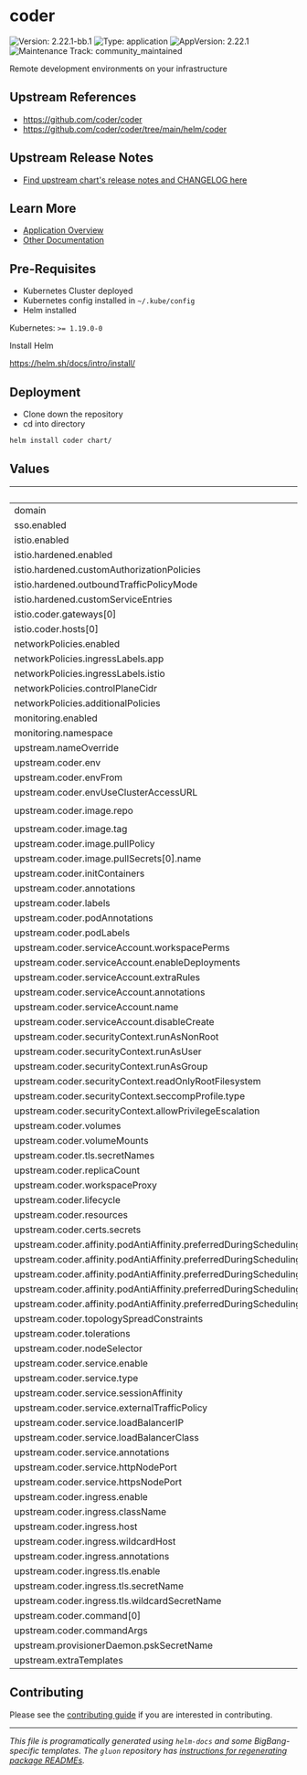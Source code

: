 <!-- Warning: Do not manually edit this file. See notes on gluon + helm-docs at the end of this file for more information. -->
# coder

![Version: 2.22.1-bb.1](https://img.shields.io/badge/Version-2.22.1--bb.1-informational?style=flat-square) ![Type: application](https://img.shields.io/badge/Type-application-informational?style=flat-square) ![AppVersion: 2.22.1](https://img.shields.io/badge/AppVersion-2.22.1-informational?style=flat-square) ![Maintenance Track: community_maintained](https://img.shields.io/badge/Maintenance_Track-community_maintained-red?style=flat-square)

Remote development environments on your infrastructure

## Upstream References

- <https://github.com/coder/coder>
- <https://github.com/coder/coder/tree/main/helm/coder>

## Upstream Release Notes

- [Find upstream chart's release notes and CHANGELOG here](https://coder.com/docs/install/releases)

## Learn More

- [Application Overview](docs/overview.md)
- [Other Documentation](docs/)

## Pre-Requisites

- Kubernetes Cluster deployed
- Kubernetes config installed in `~/.kube/config`
- Helm installed

Kubernetes: `>= 1.19.0-0`

Install Helm

https://helm.sh/docs/intro/install/

## Deployment

- Clone down the repository
- cd into directory

```bash
helm install coder chart/
```

## Values

| Key | Type | Default | Description |
|-----|------|---------|-------------|
| domain | string | `"bigbang.dev"` |  |
| sso.enabled | bool | `false` |  |
| istio.enabled | bool | `false` |  |
| istio.hardened.enabled | bool | `false` |  |
| istio.hardened.customAuthorizationPolicies | list | `[]` |  |
| istio.hardened.outboundTrafficPolicyMode | string | `"REGISTRY_ONLY"` |  |
| istio.hardened.customServiceEntries | list | `[]` |  |
| istio.coder.gateways[0] | string | `"istio-system/main"` |  |
| istio.coder.hosts[0] | string | `"coder.{{ .Values.domain }}"` |  |
| networkPolicies.enabled | bool | `false` |  |
| networkPolicies.ingressLabels.app | string | `"istio-ingressgateway"` |  |
| networkPolicies.ingressLabels.istio | string | `"ingressgateway"` |  |
| networkPolicies.controlPlaneCidr | string | `"0.0.0.0/0"` |  |
| networkPolicies.additionalPolicies | list | `[]` |  |
| monitoring.enabled | bool | `false` |  |
| monitoring.namespace | string | `"monitoring"` |  |
| upstream.nameOverride | string | `"coder"` |  |
| upstream.coder.env | list | `[]` |  |
| upstream.coder.envFrom | list | `[]` |  |
| upstream.coder.envUseClusterAccessURL | bool | `true` |  |
| upstream.coder.image.repo | string | `"registry1.dso.mil/ironbank/coder/coder-enterprise/coder-service-2"` |  |
| upstream.coder.image.tag | string | `"2.22.1"` |  |
| upstream.coder.image.pullPolicy | string | `"IfNotPresent"` |  |
| upstream.coder.image.pullSecrets[0].name | string | `"private-registry"` |  |
| upstream.coder.initContainers | list | `[]` |  |
| upstream.coder.annotations | object | `{}` |  |
| upstream.coder.labels | object | `{}` |  |
| upstream.coder.podAnnotations | object | `{}` |  |
| upstream.coder.podLabels | object | `{}` |  |
| upstream.coder.serviceAccount.workspacePerms | bool | `true` |  |
| upstream.coder.serviceAccount.enableDeployments | bool | `true` |  |
| upstream.coder.serviceAccount.extraRules | list | `[]` |  |
| upstream.coder.serviceAccount.annotations | object | `{}` |  |
| upstream.coder.serviceAccount.name | string | `"coder"` |  |
| upstream.coder.serviceAccount.disableCreate | bool | `false` |  |
| upstream.coder.securityContext.runAsNonRoot | bool | `true` |  |
| upstream.coder.securityContext.runAsUser | int | `1000` |  |
| upstream.coder.securityContext.runAsGroup | int | `1000` |  |
| upstream.coder.securityContext.readOnlyRootFilesystem | string | `nil` |  |
| upstream.coder.securityContext.seccompProfile.type | string | `"RuntimeDefault"` |  |
| upstream.coder.securityContext.allowPrivilegeEscalation | bool | `false` |  |
| upstream.coder.volumes | list | `[]` |  |
| upstream.coder.volumeMounts | list | `[]` |  |
| upstream.coder.tls.secretNames | list | `[]` |  |
| upstream.coder.replicaCount | int | `1` |  |
| upstream.coder.workspaceProxy | bool | `false` |  |
| upstream.coder.lifecycle | object | `{}` |  |
| upstream.coder.resources | object | `{}` |  |
| upstream.coder.certs.secrets | list | `[]` |  |
| upstream.coder.affinity.podAntiAffinity.preferredDuringSchedulingIgnoredDuringExecution[0].podAffinityTerm.labelSelector.matchExpressions[0].key | string | `"app.kubernetes.io/instance"` |  |
| upstream.coder.affinity.podAntiAffinity.preferredDuringSchedulingIgnoredDuringExecution[0].podAffinityTerm.labelSelector.matchExpressions[0].operator | string | `"In"` |  |
| upstream.coder.affinity.podAntiAffinity.preferredDuringSchedulingIgnoredDuringExecution[0].podAffinityTerm.labelSelector.matchExpressions[0].values[0] | string | `"coder"` |  |
| upstream.coder.affinity.podAntiAffinity.preferredDuringSchedulingIgnoredDuringExecution[0].podAffinityTerm.topologyKey | string | `"kubernetes.io/hostname"` |  |
| upstream.coder.affinity.podAntiAffinity.preferredDuringSchedulingIgnoredDuringExecution[0].weight | int | `1` |  |
| upstream.coder.topologySpreadConstraints | string | `nil` |  |
| upstream.coder.tolerations | list | `[]` |  |
| upstream.coder.nodeSelector | object | `{}` |  |
| upstream.coder.service.enable | bool | `true` |  |
| upstream.coder.service.type | string | `"LoadBalancer"` |  |
| upstream.coder.service.sessionAffinity | string | `"None"` |  |
| upstream.coder.service.externalTrafficPolicy | string | `"Cluster"` |  |
| upstream.coder.service.loadBalancerIP | string | `""` |  |
| upstream.coder.service.loadBalancerClass | string | `""` |  |
| upstream.coder.service.annotations | object | `{}` |  |
| upstream.coder.service.httpNodePort | string | `""` |  |
| upstream.coder.service.httpsNodePort | string | `""` |  |
| upstream.coder.ingress.enable | bool | `false` |  |
| upstream.coder.ingress.className | string | `""` |  |
| upstream.coder.ingress.host | string | `""` |  |
| upstream.coder.ingress.wildcardHost | string | `""` |  |
| upstream.coder.ingress.annotations | object | `{}` |  |
| upstream.coder.ingress.tls.enable | bool | `false` |  |
| upstream.coder.ingress.tls.secretName | string | `""` |  |
| upstream.coder.ingress.tls.wildcardSecretName | string | `""` |  |
| upstream.coder.command[0] | string | `"/opt/coder"` |  |
| upstream.coder.commandArgs | list | `[]` |  |
| upstream.provisionerDaemon.pskSecretName | string | `""` |  |
| upstream.extraTemplates | string | `nil` |  |

## Contributing

Please see the [contributing guide](./CONTRIBUTING.md) if you are interested in contributing.

---

_This file is programatically generated using `helm-docs` and some BigBang-specific templates. The `gluon` repository has [instructions for regenerating package READMEs](https://repo1.dso.mil/big-bang/product/packages/gluon/-/blob/master/docs/bb-package-readme.md)._

